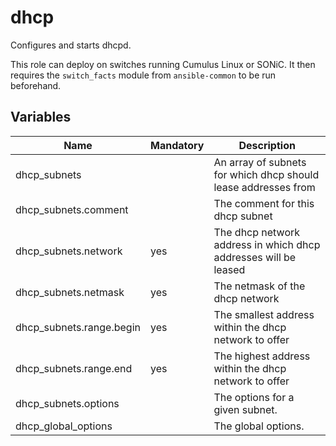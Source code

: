 # dhcp

Configures and starts dhcpd.

This role can deploy on switches running Cumulus Linux or SONiC. It then requires the `switch_facts` module from `ansible-common` to be run beforehand.

## Variables

| Name                     | Mandatory | Description                                                     |
| ------------------------ | --------- | --------------------------------------------------------------- |
| dhcp_subnets             |           | An array of subnets for which dhcp should lease addresses from  |
| dhcp_subnets.comment     |           | The comment for this dhcp subnet                                |
| dhcp_subnets.network     | yes       | The dhcp network address in which dhcp addresses will be leased |
| dhcp_subnets.netmask     | yes       | The netmask of the dhcp network                                 |
| dhcp_subnets.range.begin | yes       | The smallest address within the dhcp network to offer           |
| dhcp_subnets.range.end   | yes       | The highest address within the dhcp network to offer            |
| dhcp_subnets.options     |           | The options for a given subnet.                                 |
| dhcp_global_options      |           | The global options.                                             |
